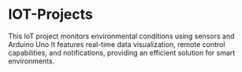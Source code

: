 # IOT-Projects
This IoT project monitors environmental conditions using sensors and Arduino Uno It features real-time data visualization, remote control capabilities, and notifications, providing an efficient solution for smart environments.
